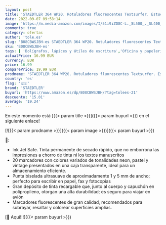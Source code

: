 ```yaml
---
layout: post
title: 'STAEDTLER 364 WP20. Rotuladores fluorescentes Textsurfer. Estuche con 20 marcadores de colores variados'
date: 2022-09-07 09:58:14
image: 'https://m.media-amazon.com/images/I/51i9iZO8C-L._SL500_._SL400_.jpg'
comments: true
category: ofertas
author: 'tole.es'
slug: 'B08CBWSJBH-es STAEDTLER 364 WP20. Rotuladores fluorescentes Textsurfer....'
sku: 'B08CBWSJBH-es'
tags: [ 'Bolígrafos, lápices y útiles de escritura','Oficina y papelería','Rotuladores y subrayadores','Subrayadores','rotuladores','staedtler','🇪🇸', ]
actualPrice: 16.99 EUR
currency: EUR
price: 16.99
comparePrice: 19.99 EUR
prodname: 'STAEDTLER 364 WP20. Rotuladores fluorescentes Textsurfer. Estuche con 20 marcadores de colores variados'
country: 'es'
flag: '🇪🇸'
brand: 'STAEDTLER'
buyurl: 'https://www.amazon.es/dp/B08CBWSJBH/?tag=tolees-21'
descuento: '15.01'
average: '19.24'
---
```


En este momento está [{{< param title >}}]({{< param buyurl >}}) en el siguiente enlace!

[![{{< param prodname >}}]({{< param image >}})]({{< param buyurl >}})

🔎:

- Ink Jet Safe. Tinta permanente de secado rápido, que no emborrona las impresiones a chorro de tinta ni los textos manuscritos
- 20 marcadores con colores variados de tonalidades neon, pastel y vintage presentados en una caja transparente, ideal para un almacenamiento eficiente.
- Punta biselada ultrasuave de aproximadamente 1 y 5 mm de ancho; perfecto para escribir en papel, fax y fotocopias
- Gran depósito de tinta recargable que, junto al cuerpo y capuchón en polipropileno, otorgan una alta durabilidad; es seguro para viajar en avión
- Marcadores fluorescentes de gran calidad, recomendados para subrayar, resaltar y colorear superficies amplias.

[🛒 Aquí!!!]({{< param buyurl >}})
